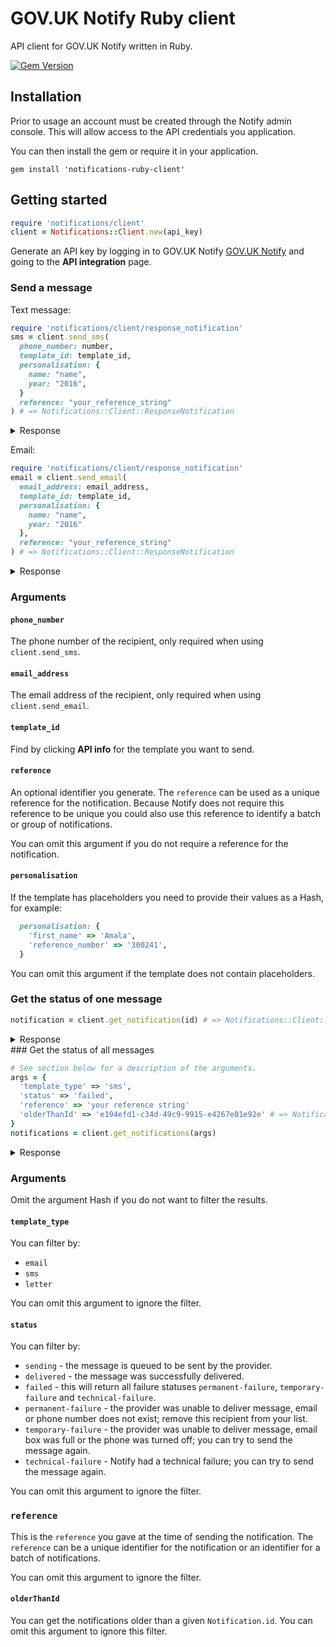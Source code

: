 # GOV.UK Notify Ruby client

API client for GOV.UK Notify written in Ruby.

[![Gem Version](https://badge.fury.io/rb/notifications-ruby-client.svg)](https://badge.fury.io/rb/notifications-ruby-client)

## Installation

Prior to usage an account must be created through the Notify admin console. This will allow access to the API credentials you application.

You can then install the gem or require it in your application.

```
gem install 'notifications-ruby-client'
```

## Getting started

```ruby
require 'notifications/client'
client = Notifications::Client.new(api_key)
```

Generate an API key by logging in to GOV.UK Notify [GOV.UK Notify](https://www.notifications.service.gov.uk) and going to the **API integration** page.

### Send a message

Text message:

```ruby
require 'notifications/client/response_notification'
sms = client.send_sms(
  phone_number: number,
  template_id: template_id,
  personalisation: {
    name: "name",
    year: "2016",                      
  }
  reference: "your_reference_string"
) # => Notifications::Client::ResponseNotification
```

<details>
<summary>
Response
</summary>

If the request is successful, a `Notifications::Client:ResponseNotification` is returned

```ruby
sms => Notifications::Client::ResponseNotification

sms.id         # => uuid for the notification
sms.reference  # => Reference string you supplied in the request
sms.type       # => sms
sms.status     # => status of the message "created|pending|sent|delivered|permanent-failure|temporary-failure"
content        # => Hash containing body => the message sent to the recipient, with placeholders replaced.
               #                    from_number => the sms sender number of your service found **Settings** page
template       # => Hash containing id => id of the template
               #                    version => version of the template
               #                    uri => url of the template    
uri            # => URL of the notification
```

Otherwise the client will raise a `Notifications::Client::RequestError`:
<table>
 <thead>
   <tr>
    <th>error.code</th>
    <th>error.message</th>
   </tr>
 </thead>
 <tbody>
  <tr>
    <td>
    <pre>429</pre>
    </td>
    <td>
    <pre>
    [{
      "error": "RateLimitError",
      "message": "Exceeded rate limit for key type TEAM of 10 requests per 10 seconds"
      }]
      </pre>
      </td>
      </tr>
   <tr>
    <td>
      <pre>429</pre>
    </td>
    <td>
      <pre>
      [{
          "error": "TooManyRequestsError",
          "message": "Exceeded send limits (50) for today"
      }]
      </pre>
    </td>
  </tr>
  <tr>
    <td>
      <pre>400</pre>
    </td>
    <td>
      <pre>
      [{
          "error": "BadRequestError",
          "message": "Can"t send to this recipient using a team-only API key"
      ]}
      </pre>
    </td>
  </tr>
  <tr>
    <td>
      <pre>400</pre>
    </td>
    <td>
      <pre>
      [{
          "error": "BadRequestError",
          "message": "Can"t send to this recipient when service is in trial mode
                      - see https://www.notifications.service.gov.uk/trial-mode"
      }]
      </pre>
    </td>
  </tr>
</tbody>
</table>
</details>                  


Email:

```ruby
require 'notifications/client/response_notification'
email = client.send_email(
  email_address: email_address,
  template_id: template_id,
  personalisation: {
    name: "name",
    year: "2016"
  },
  reference: "your_reference_string"
) # => Notifications::Client::ResponseNotification
```

<details>
<summary>
Response
</summary>

If the request is successful, a `Notifications::Client:ResponseNotification` is returned

```ruby
email => Notifications::Client::ResponseNotification

email.id         # => uuid for the notification
email.reference  # => Reference string you supplied in the request
email.type       # => email
email.status     # => status of the message "created|pending|sent|delivered|permanent-failure|temporary-failure"
email.content    # => Hash containing body => the message sent to the recipient, with placeholders replaced.
                 #                    subject => subject of the message sent to the recipient, with placeholders replaced.
                 #                    from_email => the from email of your service found **Settings** page
email.template   # => Hash containing id => id of the template
                 #                    version => version of the template
                 #                    uri => url of the template    
email.uri        # => URL of the notification
```

Otherwise the client will raise a `Notifications::Client::RequestError`:
<table>
 <thead>
   <tr>
    <th>error.code</th>
    <th>error.message</th>
   </tr>
 </thead>
 <tbody>
   <tr>
    <td>
      <pre>429</pre>
    </td>
    <td>
      <pre>
      [{
          "error": "TooManyRequestsError",
          "message": "Exceeded send limits (50) for today"
      }]
      </pre>
    </td>
  </tr>
  <tr>
    <td>
      <pre>400</pre>
    </td>
    <td>
      <pre>
      [{
          "error": "BadRequestError",
          "message": "Can"t send to this recipient using a team-only API key"
      ]}
      </pre>
    </td>
  </tr>
  <tr>
    <td>
      <pre>400</pre>
    </td>
    <td>
      <pre>
      [{
          "error": "BadRequestError",
          "message": "Can"t send to this recipient when service is in trial mode
                      - see https://www.notifications.service.gov.uk/trial-mode"
      }]
      </pre>
    </td>
  </tr>
</tbody>
</table>
</details>

### Arguments
#### `phone_number`
The phone number of the recipient, only required when using `client.send_sms`.

#### `email_address`
The email address of the recipient, only required when using `client.send_email`.

#### `template_id`
Find by clicking **API info** for the template you want to send.

#### `reference`
An optional identifier you generate. The `reference` can be used as a unique reference for the notification. Because Notify does not require this reference to be unique you could also use this reference to identify a batch or group of notifications.

You can omit this argument if you do not require a reference for the notification.

#### `personalisation`
If the template has placeholders you need to provide their values as a Hash, for example:

```ruby
  personalisation: {
    'first_name' => 'Amala',
    'reference_number' => '300241',
  }
```

You can omit this argument if the template does not contain placeholders.

### Get the status of one message

```ruby
notification = client.get_notification(id) # => Notifications::Client::Notification
```

<details>
<summary>
Response
</summary>
If successful a `Notifications::Client::Notification is returned.

```ruby
notification.id         # => uuid for the notification
notification.to         # => recipient email address or mobile number
notification.status     # => status of the message "created|pending|sent|delivered|permanent-failure|temporary-failure"
notification.created_at # => Date time the message was created
notification.api_key    # => uuid for the api key (not the actual api key)
notification.billable_units # => units billable or nil for email
notification.subject    # => Subject of email or nil for sms
notification.body       # => Body of message
notification.job        # => job id if created by a csv or nil if message sent via api
notification.notification_type # => sms | email
notification.service    # => uuid for service
notification.sent_at    # => Date time the message is sent to the provider or nil if status = "created"
notification.sent_by    # => Name of the provider that sent the message or nil if status = "created"
notification.template   # => Hash containing template id, name, version, template type sms|email
notification.template_version # Template version number
notification.reference  # => reference of the email or nil for sms
notification.updated_at # => Date time that the notification was last updated
```
Otherwise a `Notification::Client::RequestError` is raised

<table>
<thead>
<tr>
<th>`error.code`</th>
<th>`error.message`</th>
</tr>
</thead>
<tbody>
<tr>
<td>
<pre>404</pre>
</td>
<td>
<pre>
[{
    "error": "NoResultFound",
    "message": "No result found"
}]
</pre>
</td>
</tr>
<tr>
<td>
<pre>400</pre>
</td>
<td>
<pre>
[{
    "error": "ValidationError",
    "message": "id is not a valid UUID"
}]
</pre>
</td>
</tr>
</tbody>
</table>
</details>

</details>
### Get the status of all messages

```ruby
# See section below for a description of the arguments.
args = {
  'template_type' => 'sms',
  'status' => 'failed',
  'reference' => 'your reference string'
  'olderThanId' => 'e194efd1-c34d-49c9-9915-e4267e01e92e' # => Notifications::Client::Notification
}
notifications = client.get_notifications(args)
```
<details>
<summary>
Response
</summary>
If the request is successful a `Notifications::Client::NotificationsCollection` is returned.

```ruby
notifications.links # => Hash containing current => "/notifications?template_type=sms&status=delivered"
                    #                    next => "/notifications?other_than=last_id_in_list&template_type=sms&status=delivered"
notifications.collection # => [] (array of notification objects)
```

Otherwise the client will raise a `Notifications::Client::RequestError`:
<table>
<thead>
<tr>
<th>error.status_code</th>
<th>error.message</th>
</tr>
</thead>
<tbody>
<tr>
<td>
<pre>400</pre>
</td>
<td>
<pre>
[{
    'error': 'ValidationError',
    'message': 'bad status is not one of [created, sending, delivered, pending, failed, technical-failure, temporary-failure, permanent-failure]'
}]
</pre>
</td>
</tr>
<tr>
<td>
<pre>400</pre>
</td>
<td>
<pre>
[{
    "error": "ValidationError",
    "message": "Apple is not one of [sms, email, letter]"
}]
</pre>
</td>
</tr>
</tbody>
</table>
</details>

### Arguments
Omit the argument Hash if you do not want to filter the results.
#### `template_type`

You can filter by:

* `email`
* `sms`
* `letter`

You can omit this argument to ignore the filter.

#### `status`

You can filter by:

* `sending` - the message is queued to be sent by the provider.
* `delivered` - the message was successfully delivered.
* `failed` - this will return all failure statuses `permanent-failure`, `temporary-failure` and `technical-failure`.
* `permanent-failure` - the provider was unable to deliver message, email or phone number does not exist; remove this recipient from your list.
* `temporary-failure` - the provider was unable to deliver message, email box was full or the phone was turned off; you can try to send the message again.
* `technical-failure` - Notify had a technical failure; you can try to send the message again.

You can omit this argument to ignore the filter.

### `reference`

This is the `reference` you gave at the time of sending the notification. The `reference` can be a unique identifier for the notification or an identifier for a batch of notifications.

You can omit this argument to ignore the filter.


#### `olderThanId`
You can get the notifications older than a given `Notification.id`.
You can omit this argument to ignore this filter.
